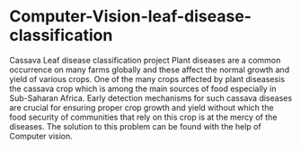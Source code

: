# Computer-Vision-leaf-disease-classification
Cassava Leaf disease classification project
Plant diseases are a common occurrence on many farms globally and these affect the normal growth and yield of various crops. One of the many crops affected by plant 
diseasesis the cassava crop which is among the main sources of food especially in Sub-Saharan Africa. Early detection mechanisms for such cassava diseases are
crucial for ensuring proper crop growth and yield without which the food security of communities that rely on this crop is at the mercy of the diseases. The solution to this problem can be found with the help of Computer vision.
